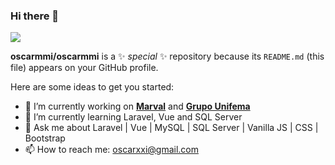 ### Hi there 👋

![](https://komarev.com/ghpvc/?username=oscarmmi)

**oscarmmi/oscarmmi** is a ✨ _special_ ✨ repository because its `README.md` (this file) appears on your GitHub profile.

Here are some ideas to get you started:

- 🔭 I’m currently working on **[Marval](https://marval.com.co/)** and **[Grupo Unifema](https://grupounifema.com/)**
- 🌱 I’m currently learning Laravel, Vue and SQL Server
- 💬 Ask me about Laravel | Vue | MySQL | SQL Server | Vanilla JS | CSS | Bootstrap
- 📫 How to reach me: [oscarxxi@gmail.com](mailto:oscarxxi@gmail.com)

<!--
- 👯 I’m looking to collaborate on ...
- 🤔 I’m looking for help with ...
- 💬 Ask me about ...
- 📫 How to reach me: ...
- 😄 Pronouns: ...
- ⚡ Fun fact: ...
-->

